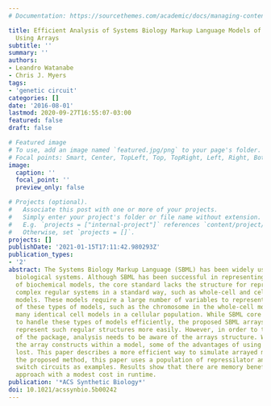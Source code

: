 ```yaml
---
# Documentation: https://sourcethemes.com/academic/docs/managing-content/

title: Efficient Analysis of Systems Biology Markup Language Models of Cellular Populations
  Using Arrays
subtitle: ''
summary: ''
authors:
- Leandro Watanabe
- Chris J. Myers
tags:
- 'genetic circuit'
categories: []
date: '2016-08-01'
lastmod: 2020-09-27T16:55:07-03:00
featured: false
draft: false

# Featured image
# To use, add an image named `featured.jpg/png` to your page's folder.
# Focal points: Smart, Center, TopLeft, Top, TopRight, Left, Right, BottomLeft, Bottom, BottomRight.
image:
  caption: ''
  focal_point: ''
  preview_only: false

# Projects (optional).
#   Associate this post with one or more of your projects.
#   Simply enter your project's folder or file name without extension.
#   E.g. `projects = ["internal-project"]` references `content/project/deep-learning/index.md`.
#   Otherwise, set `projects = []`.
projects: []
publishDate: '2021-01-15T17:11:42.980293Z'
publication_types:
- '2'
abstract: The Systems Biology Markup Language (SBML) has been widely used for modeling
  biological systems. Although SBML has been successful in representing a wide variety
  of biochemical models, the core standard lacks the structure for representing large
  complex regular systems in a standard way, such as whole-cell and cellular population
  models. These models require a large number of variables to represent certain aspects
  of these types of models, such as the chromosome in the whole-cell model and the
  many identical cell models in a cellular population. While SBML core is not designed
  to handle these types of models efficiently, the proposed SBML arrays package can
  represent such regular structures more easily. However, in order to take full advantage
  of the package, analysis needs to be aware of the arrays structure. When expanding
  the array constructs within a model, some of the advantages of using arrays are
  lost. This paper describes a more efficient way to simulate arrayed models. To illustrate
  the proposed method, this paper uses a population of repressilator and genetic toggle
  switch circuits as examples. Results show that there are memory benefits using this
  approach with a modest cost in runtime.
publication: '*ACS Synthetic Biology*'
doi: 10.1021/acssynbio.5b00242
---
```

